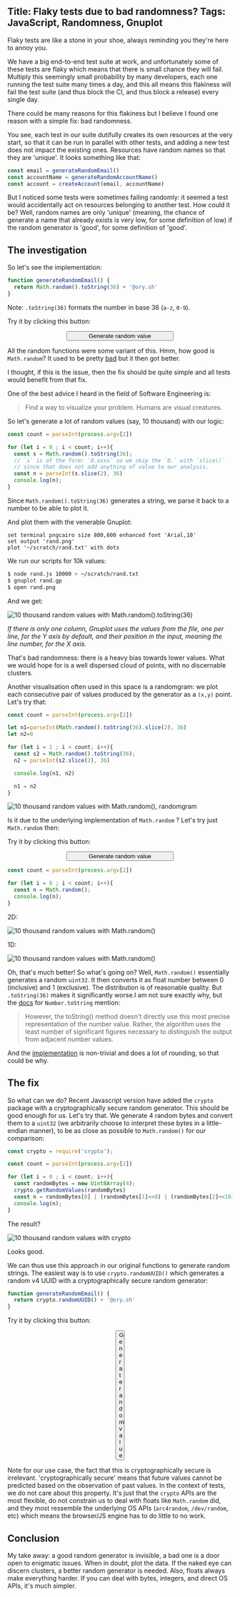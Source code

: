Title: Flaky tests due to bad randomness?
Tags: JavaScript, Randomness, Gnuplot
---

Flaky tests are like a stone in your shoe, always reminding you they're here to annoy you. 

We have a big end-to-end test suite at work, and unfortunately some of these tests are flaky which means that there is small chance they will fail. Multiply this seemingly small probability by many developers, each one running the test suite many times a day, and this all means this flakiness will fail the test suite (and thus block the CI, and thus block a release) every single day.

There could be many reasons for this flakiness but I believe I found one reason with a simple fix: bad randomness.

You see, each test in our suite dutifully creates its own resources at the very start, so that it can be run in parallel with other tests, and adding a new test does not impact the existing ones. Resources have random names so that they are 'unique'. It looks something like that:

```js
const email = generateRandomEmail()
const accountName = generateRandomAccountName()
const account = createAccount(email, accountName)
```

But I noticed some tests were sometimes failing randomly: it seemed a test would accidentally act on resources belonging to another test. How could it be? Well, random names are only 'unique' (meaning, the chance of generate a name that already exists is very low, for some definition of low) if the random generator is 'good', for some definition of 'good'.

## The investigation

So let's see the implementation:

```js
function generateRandomEmail() {
  return Math.random().toString(36) + '@ory.sh'
}
```

Note: `.toString(36)` formats the number in base 36 (`a-z`, `0-9`).

Try it by clicking this button: 

<button class="random" id="random-values-math-random-to-string-36" onClick="document.getElementById('random-values-math-random-to-string-36').innerText=Math.random().toString(36)" style="width:15rem; margin: 0 auto; display: block">Generate random value</button>

All the random functions were some variant of this. Hmm, how good is `Math.random`? It used to be pretty [bad](https://v8.dev/blog/math-random) but it then got better.

I thought, if this is the issue, then the fix should be quite simple and all tests would benefit from that fix.

One of the best advice I heard in the field of Software Engineering is:

> Find a way to visualize your problem. Humans are visual creatures.

So let's generate a lot of random values (say, 10 thousand) with our logic:


```js
const count = parseInt(process.argv[2])

for (let i = 0 ; i < count; i++){
  const s = Math.random().toString(36);
  // `s` is of the form: `0.xxxx` so we skip the `0.` with `slice()`
  // since that does not add anything of value to our analysis.
  const n = parseInt(s.slice(2), 36)
  console.log(n);
}
```

Since `Math.random().toString(36)` generates a string, we parse it back to a number to be able to plot it.
 
And plot them with the venerable Gnuplot:

```
set terminal pngcairo size 800,600 enhanced font 'Arial,10' 
set output 'rand.png'
plot '~/scratch/rand.txt' with dots
```

We run our scripts for 10k values:

```sh
$ node rand.js 10000 > ~/scratch/rand.txt
$ gnuplot rand.gp
$ open rand.png
```

And we get:

![10 thousand random values with Math.random().toString(36)](js_rand_bad.png)

*If there is only one column, Gnuplot uses the values from the file, one per line, for the Y axis by default, and their position in the input, meaning the line number, for the X axis.*

That's bad randomness: there is a heavy bias towards lower values. What we would hope for is a well dispersed cloud of points, with no discernable clusters.

Another visualisation often used in this space is a randomgram: we plot each consecutive pair of values produced by the generator as a `(x,y)` point. Let's try that:

```js
const count = parseInt(process.argv[2])

let n1=parseInt(Math.random().toString(36).slice(2), 36)
let n2=0

for (let i = 1 ; i < count; i++){
  const s2 = Math.random().toString(36);
  n2 = parseInt(s2.slice(2), 36)

  console.log(n1, n2)

  n1 = n2
}
```


![10 thousand random values with Math.random(), randomgram](randomgram_bad.png)


Is it due to the underlying implementation of `Math.random` ? Let's try just `Math.random` then:


Try it by clicking this button: 

<button class="random" id="random-values-math-random" onClick="document.getElementById('random-values-math-random').innerText=Math.random()" style="width:15rem; margin: 0 auto; display: block">Generate random value</button>

```js
const count = parseInt(process.argv[2])

for (let i = 0 ; i < count; i++){
  const n = Math.random();
  console.log(n);
}
```

2D:

![10 thousand random values with Math.random()](rand_math.png)

1D: 

![10 thousand random values with Math.random()](rand_math_1d.png)

Oh, that's much better! So what's going on? Well, `Math.random()` essentially generates a random `uint32`. It then converts it as float number between 0 (inclusive) and 1 (exclusive). The distribution is of reasonable quality. But `.toString(36)` makes it significantly worse.I am not sure exactly why, but the [docs](https://developer.mozilla.org/en-US/docs/Web/JavaScript/Reference/Global_Objects/Number/toString) for `Number.toString` mention:

>  However, the toString() method doesn't directly use this most precise representation of the number value. Rather, the algorithm uses the least number of significant figures necessary to distinguish the output from adjacent number values.

And the [implementation](https://github.com/v8/v8/blob/main/src/numbers/conversions.cc#L1420) is non-trivial and does a lot of rounding, so that could be why.

## The fix

So what can we do? Recent Javascript version have added the `crypto` package with a cryptographically secure random generator. This should be good enough for us. Let's try that. We generate 4 random bytes and convert them to a `uint32` (we arbitrarily choose to interpret these bytes in a little-endian manner), to be as close as possible to `Math.random()` for our comparison:

```js
const crypto = require('crypto');

const count = parseInt(process.argv[2])

for (let i = 0 ; i < count; i++){
  const randomBytes = new Uint8Array(4);
  crypto.getRandomValues(randomBytes)
  const n = randomBytes[0] | (randomBytes[1]<<8) | (randomBytes[2]<<16) | (randomBytes[3]<<24)
  console.log(n);
}
```

The result?


![10 thousand random values with crypto](js_rand_good.png)

Looks good.

We can thus use this approach in our original functions to generate random strings. The easiest way is to use `crypto.randomUUID()` which generates a random v4 UUID with a cryptographically secure random generator:

```js
function generateRandomEmail() {
  return crypto.randomUUID() + '@ory.sh'
}
```

Try it by clicking this button: 

<button class="random" id="random-values-crypto" onClick="document.getElementById('random-values-crypto').innerText=crypto.randomUUID()+'@ory.sh'" style="width:20; margin: 0 auto; display: block">Generate random value</button>

Note for our use case, the fact that this is cryptographically secure is irrelevant. 'cryptographically secure' means that future values cannot be predicted based on the observation of past values. In the context of tests, we do not care about this property. It's just that the `crypto` APIs are the most flexible, do not constrain us to deal with floats like `Math.random` did, and they most ressemble the underlying OS APIs (`arc4random`, `/dev/random`, etc) which means the browser/JS engine has to do little to no work.

## Conclusion

My take away: a good random generator is invisible, a bad one is a door open to enigmatic issues. When in doubt, plot the data. If the naked eye can discern clusters, a better random generator is needed. Also, floats always make everything harder. If you can deal with bytes, integers, and direct OS APIs, it's much simpler.
